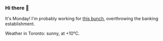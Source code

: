### Hi there :wave:

It's Monday! I'm probably working for [this bunch](https://github.com/kohofinancial), overthrowing the banking establishment.

Weather in Toronto: sunny, at +10°C.
